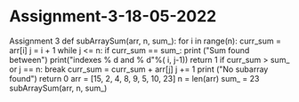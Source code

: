 # Assignment-3-18-05-2022
Assignment 3
def subArraySum(arr, n, sum_): for i in range(n): curr_sum = arr[i] j = i + 1 while j <= n: if curr_sum == sum_: print ("Sum found between") print("indexes % d and % d"%( i, j-1)) return 1 if curr_sum > sum_ or j == n: break curr_sum = curr_sum + arr[j] j += 1 print ("No subarray found") return 0 arr = [15, 2, 4, 8, 9, 5, 10, 23] n = len(arr) sum_ = 23 subArraySum(arr, n, sum_)

